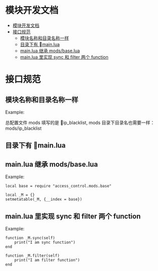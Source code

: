# 模块开发文档

- [模块开发文档](#%E6%A8%A1%E5%9D%97%E5%BC%80%E5%8F%91%E6%96%87%E6%A1%A3)
- [接口规范](#%E6%8E%A5%E5%8F%A3%E8%A7%84%E8%8C%83)
    - [模块名称和目录名称一样](#%E6%A8%A1%E5%9D%97%E5%90%8D%E7%A7%B0%E5%92%8C%E7%9B%AE%E5%BD%95%E5%90%8D%E7%A7%B0%E4%B8%80%E6%A0%B7)
    - [目录下有 main.lua](#%E7%9B%AE%E5%BD%95%E4%B8%8B%E6%9C%89-%08mainlua)
    - [main.lua 继承 mods/base.lua](#mainlua-%E7%BB%A7%E6%89%BF-modsbaselua)
    - [main.lua 里实现 sync 和 filter 两个 function](#mainlua-%E9%87%8C%E5%AE%9E%E7%8E%B0-sync-%E5%92%8C-filter-%E4%B8%A4%E4%B8%AA-function)

# 接口规范

## 模块名称和目录名称一样

Example:

总配置文件 mods 填写的是 ip_blacklist, mods 目录下目录名也需要一样：mods/ip_blacklist

## 目录下有 main.lua

## main.lua 继承 mods/base.lua

Example:

```
local base = require "access_control.mods.base"

local _M = {}
setmetatable(_M, {__index = base})
```

## main.lua 里实现 sync 和 filter 两个 function

Example:

```
function _M.sync(self)
    print("I am sync function")
end

function _M.filter(self)
    print("I am filter function")
end
```
